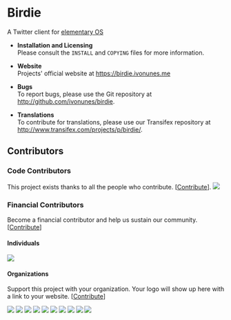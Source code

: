 # Birdie

A Twitter client for [elementary OS](http://elementary.io)

* **Installation and Licensing**  
Please consult the `INSTALL` and `COPYING` files for more information.

* **Website**  
Projects' official website at https://birdie.ivonunes.me

* **Bugs**  
To report bugs, please use the Git repository at http://github.com/ivonunes/birdie.

* **Translations**  
To contribute for translations, please use our Transifex repository at http://www.transifex.com/projects/p/birdie/.

## Contributors

### Code Contributors

This project exists thanks to all the people who contribute. [[Contribute](CONTRIBUTING.md)].
<a href="https://github.com/ivonunes/birdie/graphs/contributors"><img src="https://opencollective.com/birdie/contributors.svg?width=890&button=false" /></a>

### Financial Contributors

Become a financial contributor and help us sustain our community. [[Contribute](https://opencollective.com/birdie/contribute)]

#### Individuals

<a href="https://opencollective.com/birdie"><img src="https://opencollective.com/birdie/individuals.svg?width=890"></a>

#### Organizations

Support this project with your organization. Your logo will show up here with a link to your website. [[Contribute](https://opencollective.com/birdie/contribute)]

<a href="https://opencollective.com/birdie/organization/0/website"><img src="https://opencollective.com/birdie/organization/0/avatar.svg"></a>
<a href="https://opencollective.com/birdie/organization/1/website"><img src="https://opencollective.com/birdie/organization/1/avatar.svg"></a>
<a href="https://opencollective.com/birdie/organization/2/website"><img src="https://opencollective.com/birdie/organization/2/avatar.svg"></a>
<a href="https://opencollective.com/birdie/organization/3/website"><img src="https://opencollective.com/birdie/organization/3/avatar.svg"></a>
<a href="https://opencollective.com/birdie/organization/4/website"><img src="https://opencollective.com/birdie/organization/4/avatar.svg"></a>
<a href="https://opencollective.com/birdie/organization/5/website"><img src="https://opencollective.com/birdie/organization/5/avatar.svg"></a>
<a href="https://opencollective.com/birdie/organization/6/website"><img src="https://opencollective.com/birdie/organization/6/avatar.svg"></a>
<a href="https://opencollective.com/birdie/organization/7/website"><img src="https://opencollective.com/birdie/organization/7/avatar.svg"></a>
<a href="https://opencollective.com/birdie/organization/8/website"><img src="https://opencollective.com/birdie/organization/8/avatar.svg"></a>
<a href="https://opencollective.com/birdie/organization/9/website"><img src="https://opencollective.com/birdie/organization/9/avatar.svg"></a>
